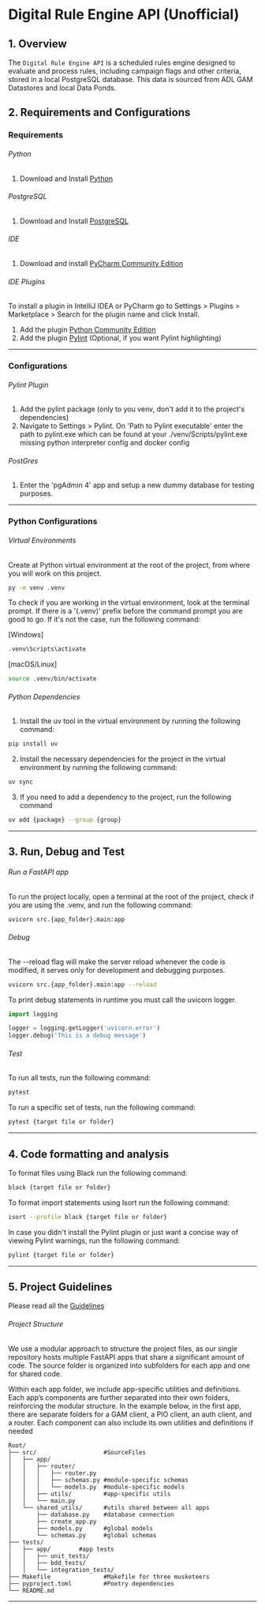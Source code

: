 # Digital Rule Engine API (Unofficial)

## 1. Overview
The `Digital Rule Engine API` is a scheduled rules engine designed to evaluate and process rules, including campaign flags and other criteria, stored in a local PostgreSQL database. This data is sourced from ADL GAM Datastores and local Data Ponds.

## 2. Requirements and Configurations
### Requirements

###### Python

1. Download and Install [Python](https://www.python.org/downloads/)

###### PostgreSQL
1. Download and Install [PostgreSQL](https://www.postgresql.org/download/)

###### IDE
1. Download and install [PyCharm Community Edition](https://www.jetbrains.com/pycharm/download/?section=windows) 

###### IDE Plugins
To install a plugin in IntelliJ IDEA or PyCharm go to Settings > Plugins > Marketplace > Search for the plugin name and click Install.
1. Add the plugin [Python Community Edition](https://plugins.jetbrains.com/plugin/7322-python-community-edition)
2. Add the plugin [Pylint](https://plugins.jetbrains.com/plugin/11084-pylint) (Optional, if you want Pylint highlighting)

___
### Configurations
###### Pylint Plugin
1. Add the pylint package (only to you venv, don't add it to the project's dependencies)
2. Navigate to Settings > Pylint. On 'Path to Pylint executable' enter the path to pylint.exe which can be found at your ./venv/Scripts/pylint.exe
missing python interpreter config and docker config

###### PostGres
1. Enter the 'pgAdmin 4' app and setup a new dummy database for testing purposes. 
___

### Python Configurations

###### Virtual Environments

Create at Python virtual environment at the root of the project, from where you will work on this project.

```bash
py -m venv .venv
```
To check if you are working in the virtual environment, look at the terminal prompt. If there is a '(.venv)' prefix before the command prompt you are good to go. If it's not the case, run the following command:

[Windows]
```bash
.venv\Scripts\activate
```
[macOS/Linux]
```bash
source .venv/bin/activate
```

###### Python Dependencies
1. Install the uv tool in the virtual environment by running the following command:
```bash
pip install uv
```
2. Install the necessary dependencies for the project in the virtual environment by running the following command:
```bash
uv sync
```
3. If you need to add a dependency to the project, run the following command
```bash
uv add {package} --group {group}
```
___
## 3. Run, Debug and Test

###### Run a FastAPI app
To run the project locally, open a terminal at the root of the project, check if you are using the .venv, and run the following command:
```bash
uvicorn src.{app_folder}.main:app
```
###### Debug
The --reload flag will make the server reload whenever the code is modified, it serves only for development and debugging purposes.
```bash
uvicorn src.{app_folder}.main:app --reload
```
To print debug statements in runtime you must call the uvicorn logger.
```python
import logging

logger = logging.getLogger('uvicorn.error')
logger.debug('This is a debug message')

```
###### Test
To run all tests, run the following command:
```bash
pytest
```
To run a specific set of tests, run the following command:
```bash
pytest {target file or folder}
```
___
## 4. Code formatting and analysis

To format files using Black run the following command:
```bash
black {target file or folder}
```
To format import statements using Isort run the following command:
```bash
isort --profile black {target file or folder}
```
In case you didn't install the Pylint plugin or just want a concise way of viewing Pylint warnings, run the following command:
```bash
pylint {target file or folder}
```
___
## 5. Project Guidelines

Please read all the [Guidelines]()
###### Project Structure

We use a modular approach to structure the project files, as our single repository hosts multiple FastAPI apps that share a significant amount of code. The source folder is organized into subfolders for each app and one for shared code.

Within each app folder, we include app-specific utilities and definitions. Each app’s components are further separated into their own folders, reinforcing the modular structure. In the example below, in the first app, there are separate folders for a GAM client, a PIO client, an auth client, and a router. Each component can also include its own utilities and definitions if needed


    Root/
    ├── src/                   #SourceFiles
    │   ├── app/
    │   │   ├── router/       
    │   │   │   ├── router.py  
    │   │   │   ├── schemas.py #module-specific schemas
    │   │   │   └── models.py  #module-specific models
    │   │   ├── utils/         #app-specific utils
    │   │   └── main.py
    │   └── shared_utils/      #utils shared between all apps
    │       ├── database.py    #database connection
    │       ├── create_app.py
    │       ├── models.py      #global models
    │       └── schemas.py     #global schemas
    ├── tests/                 
    │   ├── app/        #app tests
    │   │   ├── unit_tests/
    │   │   ├── bdd_tests/
    │   │   └── integration_tests/
    ├── Makefile               #Makefile for three musketeers
    ├── pyproject.toml         #Poetry dependencies  
    └── README.md
___